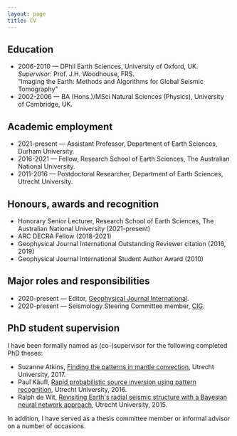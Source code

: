 ```yaml
---
layout: page
title: CV
---
```


## Education

- 2006-2010 &mdash; DPhil Earth Sciences, University of Oxford, UK. *Supervisor*: Prof. J.H. Woodhouse, FRS.<br />"Imaging the Earth: Methods and Algorithms for Global Seismic Tomography"
- 2002-2006 &mdash; BA (Hons.)/MSci Natural Sciences (Physics), University of Cambridge, UK.

## Academic employment
- 2021-present &mdash; Assistant Professor, Department of Earth Sciences, Durham University.
- 2016-2021 &mdash; Fellow, Research School of Earth Sciences, The Australian National University.
- 2011-2016 &mdash; Postdoctoral Researcher, Department of Earth Sciences, Utrecht University.

## Honours, awards and recognition
- Honorary Senior Lecturer, Research School of Earth Sciences, The Australian National University (2021-present)
- ARC DECRA Fellow (2018-2021)
- Geophysical Journal International Outstanding Reviewer citation (2016, 2019)
- Geophysical Journal International Student Author Award (2010)


## Major roles and responsibilities
- 2020-present &mdash; Editor, [Geophysical Journal International](https://academic.oup.com/gji).
- 2020-present &mdash; Seismology Steering Committee member, [CIG](https://geodynamics.org).

## PhD student supervision

I have been formally named as (co-)supervisor for the following completed PhD theses:
- Suzanne Atkins, [Finding the patterns in mantle convection](http://dspace.library.uu.nl/bitstream/handle/1874/349108/Atkins.pdf), Utrecht University, 2017.
- Paul Käufl, [Rapid probabilistic source inversion using pattern recognition](https://dspace.library.uu.nl/bitstream/handle/1874/321502/kaufl.pdf), Utrecht University, 2016.
- Ralph de Wit, [Revisiting Earth's radial seismic structure with a Bayesian neural network approach](https://dspace.library.uu.nl/bitstream/handle/1874/315583/dewit.pdf), Utrecht University, 2015.

In addition, I have served as a thesis committee member or informal advisor on a number of occasions.

